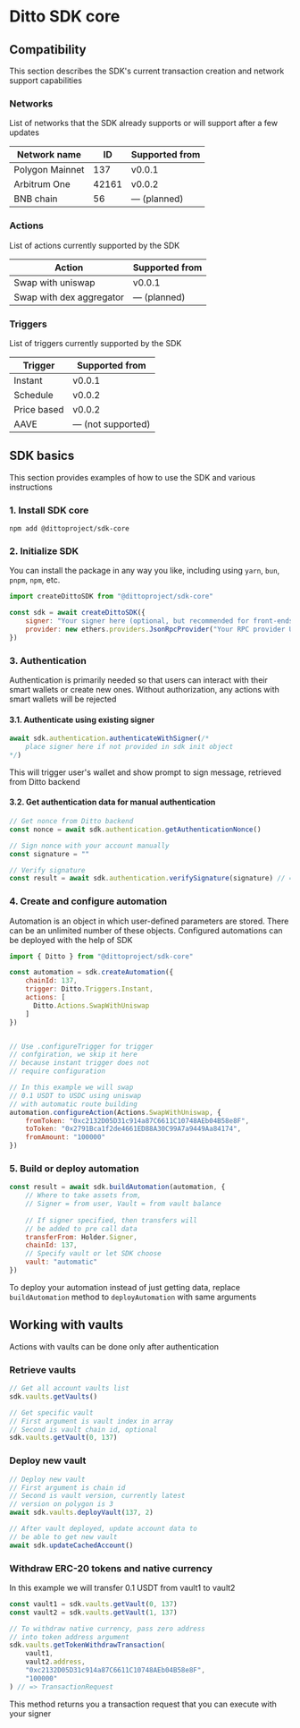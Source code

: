 # Ditto SDK core

## Compatibility

This section describes the SDK's current transaction creation and network support capabilities

### Networks

List of networks that the SDK already supports or will support after a few updates

| Network name      | ID    | Supported from    |
|-------------------|-------|-------------------|
| Polygon Mainnet   | 137   | v0.0.1            |
| Arbitrum One      | 42161 | v0.0.2            |
| BNB chain         | 56    | — (planned)       |

### Actions
List of actions currently supported by the SDK

| Action                   | Supported from    |
|--------------------------|-------------------|
| Swap with uniswap        | v0.0.1            |
| Swap with dex aggregator | — (planned)       |

### Triggers
List of triggers currently supported by the SDK

| Trigger     | Supported from    |
|-------------|-------------------|
| Instant     | v0.0.1            |
| Schedule    | v0.0.2            |
| Price based | v0.0.2            |
| AAVE        | — (not supported) |



## SDK basics

This section provides examples of how to use the SDK and various instructions

### 1. Install SDK core
```shell
npm add @dittoproject/sdk-core
```

### 2. Initialize SDK

You can install the package in any way you like, including using `yarn`, `bun`, `pnpm`, `npm`, etc.

```js
import createDittoSDK from "@dittoproject/sdk-core"

const sdk = await createDittoSDK({
    signer: "Your signer here (optional, but recommended for front-ends)",
    provider: new ethers.providers.JsonRpcProvider("Your RPC provider URL")
})
```

### 3. Authentication

Authentication is primarily needed so that users can interact with their smart wallets or create new ones. Without authorization, any actions with smart wallets will be rejected

#### 3.1. Authenticate using existing signer

```js
await sdk.authentication.authenticateWithSigner(/*
    place signer here if not provided in sdk init object 
*/)
```

This will trigger user's wallet and show prompt to sign message, retrieved from Ditto backend

#### 3.2. Get authentication data for manual authentication

```js
// Get nonce from Ditto backend
const nonce = await sdk.authentication.getAuthenticationNonce()

// Sign nonce with your account manually
const signature = ""

// Verify signature
const result = await sdk.authentication.verifySignature(signature) // => boolean
```

### 4. Create and configure automation

Automation is an object in which user-defined parameters are stored. There can be an unlimited number of these objects. Configured automations can be deployed with the help of SDK

```js
import { Ditto } from "@dittoproject/sdk-core"

const automation = sdk.createAutomation({
    chainId: 137,
    trigger: Ditto.Triggers.Instant,
    actions: [
      Ditto.Actions.SwapWithUniswap
    ]
})


// Use .configureTrigger for trigger 
// confgiration, we skip it here
// because instant trigger does not 
// require configuration

// In this example we will swap 
// 0.1 USDT to USDC using uniswap
// with automatic route building
automation.configureAction(Actions.SwapWithUniswap, {
    fromToken: "0xc2132D05D31c914a87C6611C10748AEb04B58e8F",
    toToken: "0x2791Bca1f2de4661ED88A30C99A7a9449Aa84174",
    fromAmount: "100000"
})
```

### 5. Build or deploy automation

```js
const result = await sdk.buildAutomation(automation, {
    // Where to take assets from, 
    // Signer = from user, Vault = from vault balance
    
    // If signer specified, then transfers will 
    // be added to pre call data
    transferFrom: Holder.Signer,
    chainId: 137,
    // Specify vault or let SDK choose
    vault: "automatic"
})
```

To deploy your automation instead of just getting data, replace `buildAutomation` method to
`deployAutomation` with same arguments

## Working with vaults

Actions with vaults can be done only after authentication

### Retrieve vaults
```js
// Get all account vaults list
sdk.vaults.getVaults()

// Get specific vault
// First argument is vault index in array
// Second is vault chain id, optional
sdk.vaults.getVault(0, 137)
```

### Deploy new vault
```js
// Deploy new vault
// First argument is chain id
// Second is vault version, currently latest 
// version on polygon is 3
await sdk.vaults.deployVault(137, 2)

// After vault deployed, update account data to 
// be able to get new vault
await sdk.updateCachedAccount()
```

### Withdraw ERC-20 tokens and native currency

In this example we will transfer 0.1 USDT from vault1 to vault2

```js
const vault1 = sdk.vaults.getVault(0, 137)
const vault2 = sdk.vaults.getVault(1, 137)

// To withdraw native currency, pass zero address 
// into token address argument
sdk.vaults.getTokenWithdrawTransaction(
    vault1, 
    vault2.address,
    "0xc2132D05D31c914a87C6611C10748AEb04B58e8F", 
    "100000"
) // => TransactionRequest
```

This method returns you a transaction request that you can execute with your signer
